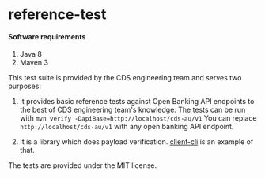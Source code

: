 # reference-test
 
#### Software requirements

1. Java 8
2. Maven 3

This test suite is provided by the CDS engineering team and serves two purposes:

1. It provides basic reference tests against Open Banking API endpoints to the best of CDS engineering team's knowledge. The tests can be run with
```mvn verify -DapiBase=http://localhost/cds-au/v1``` You can replace `http://localhost/cds-au/v1` 
with any open banking API endpoint.

2. It is a library which does payload verification. [client-cli](https://github.com/ConsumerDataStandardsAustralia/java-artefacts/blob/master/client-cli)
is an example of that.

The tests are provided under the MIT license.
